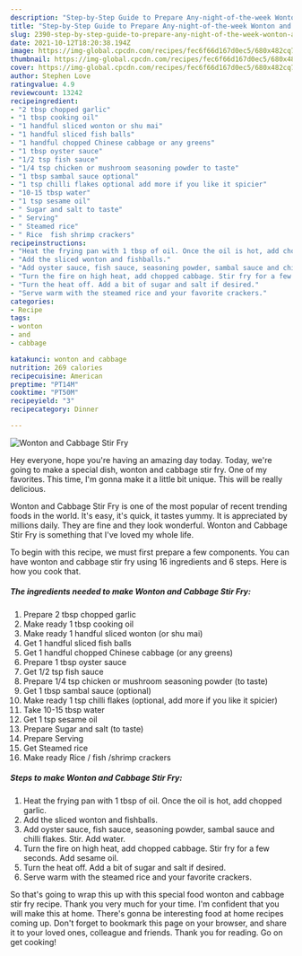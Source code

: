 ```yaml
---
description: "Step-by-Step Guide to Prepare Any-night-of-the-week Wonton and Cabbage Stir Fry"
title: "Step-by-Step Guide to Prepare Any-night-of-the-week Wonton and Cabbage Stir Fry"
slug: 2390-step-by-step-guide-to-prepare-any-night-of-the-week-wonton-and-cabbage-stir-fry
date: 2021-10-12T18:20:38.194Z
image: https://img-global.cpcdn.com/recipes/fec6f66d167d0ec5/680x482cq70/wonton-and-cabbage-stir-fry-recipe-main-photo.jpg
thumbnail: https://img-global.cpcdn.com/recipes/fec6f66d167d0ec5/680x482cq70/wonton-and-cabbage-stir-fry-recipe-main-photo.jpg
cover: https://img-global.cpcdn.com/recipes/fec6f66d167d0ec5/680x482cq70/wonton-and-cabbage-stir-fry-recipe-main-photo.jpg
author: Stephen Love
ratingvalue: 4.9
reviewcount: 13242
recipeingredient:
- "2 tbsp chopped garlic"
- "1 tbsp cooking oil"
- "1 handful sliced wonton or shu mai"
- "1 handful sliced fish balls"
- "1 handful chopped Chinese cabbage or any greens"
- "1 tbsp oyster sauce"
- "1/2 tsp fish sauce"
- "1/4 tsp chicken or mushroom seasoning powder to taste"
- "1 tbsp sambal sauce optional"
- "1 tsp chilli flakes optional add more if you like it spicier"
- "10-15 tbsp water"
- "1 tsp sesame oil"
- " Sugar and salt to taste"
- " Serving"
- " Steamed rice"
- " Rice  fish shrimp crackers"
recipeinstructions:
- "Heat the frying pan with 1 tbsp of oil. Once the oil is hot, add chopped garlic."
- "Add the sliced wonton and fishballs."
- "Add oyster sauce, fish sauce, seasoning powder, sambal sauce and chilli flakes. Stir. Add water."
- "Turn the fire on high heat, add chopped cabbage. Stir fry for a few seconds. Add sesame oil."
- "Turn the heat off. Add a bit of sugar and salt if desired."
- "Serve warm with the steamed rice and your favorite crackers."
categories:
- Recipe
tags:
- wonton
- and
- cabbage

katakunci: wonton and cabbage 
nutrition: 269 calories
recipecuisine: American
preptime: "PT14M"
cooktime: "PT50M"
recipeyield: "3"
recipecategory: Dinner

---
```



![Wonton and Cabbage Stir Fry](https://img-global.cpcdn.com/recipes/fec6f66d167d0ec5/680x482cq70/wonton-and-cabbage-stir-fry-recipe-main-photo.jpg)

Hey everyone, hope you're having an amazing day today. Today, we're going to make a special dish, wonton and cabbage stir fry. One of my favorites. This time, I'm gonna make it a little bit unique. This will be really delicious.

Wonton and Cabbage Stir Fry is one of the most popular of recent trending foods in the world. It's easy, it's quick, it tastes yummy. It is appreciated by millions daily. They are fine and they look wonderful. Wonton and Cabbage Stir Fry is something that I've loved my whole life.




To begin with this recipe, we must first prepare a few components. You can have wonton and cabbage stir fry using 16 ingredients and 6 steps. Here is how you cook that.

<!--inarticleads1-->

##### The ingredients needed to make Wonton and Cabbage Stir Fry:

1. Prepare 2 tbsp chopped garlic
1. Make ready 1 tbsp cooking oil
1. Make ready 1 handful sliced wonton (or shu mai)
1. Get 1 handful sliced fish balls
1. Get 1 handful chopped Chinese cabbage (or any greens)
1. Prepare 1 tbsp oyster sauce
1. Get 1/2 tsp fish sauce
1. Prepare 1/4 tsp chicken or mushroom seasoning powder (to taste)
1. Get 1 tbsp sambal sauce (optional)
1. Make ready 1 tsp chilli flakes (optional, add more if you like it spicier)
1. Take 10-15 tbsp water
1. Get 1 tsp sesame oil
1. Prepare  Sugar and salt (to taste)
1. Prepare  Serving
1. Get  Steamed rice
1. Make ready  Rice / fish /shrimp crackers




<!--inarticleads2-->

##### Steps to make Wonton and Cabbage Stir Fry:

1. Heat the frying pan with 1 tbsp of oil. Once the oil is hot, add chopped garlic.
1. Add the sliced wonton and fishballs.
1. Add oyster sauce, fish sauce, seasoning powder, sambal sauce and chilli flakes. Stir. Add water.
1. Turn the fire on high heat, add chopped cabbage. Stir fry for a few seconds. Add sesame oil.
1. Turn the heat off. Add a bit of sugar and salt if desired.
1. Serve warm with the steamed rice and your favorite crackers.




So that's going to wrap this up with this special food wonton and cabbage stir fry recipe. Thank you very much for your time. I'm confident that you will make this at home. There's gonna be interesting food at home recipes coming up. Don't forget to bookmark this page on your browser, and share it to your loved ones, colleague and friends. Thank you for reading. Go on get cooking!
